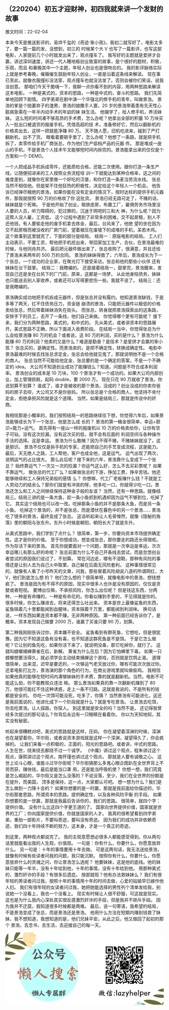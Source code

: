 ## （220204）初五才迎财神，初四我就来讲一个发财的故事

推文时间：22-02-04

本来今天是推送影评的，易烊千玺的《奇迹·笨小孩》。我初二就写好了，电影太多了，要一篇一篇的发，没想到，初三的 时候某个大 V 也写了一篇影评，也写这部电影，人家提前几个小时就发出来了，观点撞车了。
我写好的主题就是爱拼才会赢，讲述深圳速度，讲述一代人睡地板创业致富的故事，是个很好的题材，积极，乐观，而且 和春晚其中一个主题，年轻人创业也是很吻合的。
我的影评脉络实际上就是参考春晚，催婚催生鼓励年轻人创业，一直是沿着这条线来解读。
现在事已至此，就像衣服撞衫没法穿，观点撞车也就没法发了。否则会被你们笑话，说我没创意。
那咱们今天干脆嗨一下，我聊一点你看不到的内容，用两种思路来解读这本电影。
一种是美式的，资本的思路，一种是中式的，奋斗的思路。
我们先简单地回顾下剧情。
四字弟弟在剧中演一个华强北的修手机的青年，叫做景浩。
景浩的爹是个抛妻弃子的渣男，景浩的娘撒手人寰，20 岁的景浩带着患有先天性心脏病急需在一年半内动手术的年幼的妹 妹生活。
他辍学了，给人修手机，养活妹妹。
这么短的时间凑不够高昂的手术费，怎么办呢？他拿出全部的积蓄 10 万块买入一批出口被退货的报废手机。凭借高超的技 术，准备修好它，然后以翻新机的价格卖出去，这样一把就能净赚 80 万。
天不随人愿，旧机吃进来，碰到了严打翻新机，出不了货。
眼看着要砸手里了，怎么办呢？他想了一条路，就是把手机拆了，卖零件给手机厂商张总，作为他们生产低档产品的元器 件。
那是堆成一座山的手机，不是景浩个人技术牛叉能够短时间内拆完的。景浩能拿出来的仅仅是个方案和一个 DEMO。

一个人把成品手机拆成零件，还能质检合格，还能二次使用。跟你打造一条生产线，让随便招进来的工人按照业务流程培 训一下就能达到某种合格率，这之间的难度差别，就像你在家里做一个好吃的汉堡，和你打造一条麦当劳流水线。
张总当然不相信他。但是架不住他狂热的积极性，决定给这个年轻人一个机会。
他告诉已经弹尽粮绝的景浩，如果你能在没有定金的情况下，按时达标的提供手机元器件，那我就按照 90 万的价格收了你 这批货。
景浩已经无路可走了，不赌的话，妹妹就是个死嘛。
于是他开始了创业，租铁皮房，布置工厂，雇佣劳务市场里没人要的人员，听力障碍的，犯过罪的，沉迷于网吧的三和大 神，为什么呢？因为这帮人没人雇，工资低。
这个过程中遇到了非常多的困难，交不起房租，别人不还他钱，有人要偷走他的废手机拿去炼金，最后，台风来了，他绝 望的坐在因为交不起房租而被没收的厂房门前，望着被压在废墟下的成堆的手机，呆若木鸡。
这个故事到这里就完了，下面的部分是结局。
结局一：原版电影的结局。
工人们主动表示，不要工资，帮他把手机挖出来，带回家加工生产，合伙，在景浩最难的时候，与他同舟共济。
最后把元器件做出来了，张总收购了，很满意，并且还给了景浩未来两年的 500 万的合同。
景浩的妹妹得救了，六年后，景浩成长为下一个张总，一个成功的企业家，在聚光灯下接受采访。张总和他的那些小伙伴 还有妹妹在台下鼓掌。
结局二：我瞎编的。
还是接着结局一，鼓掌完，景浩醒来，发现自己还是坐在台风下的厂门前，原来，这都是一场梦。
从此他身陷债务，妹妹也只能送去别人家收养，或者还可以写得更悲伤一些。我就不说了。
结局三：还是我瞎编的。

景浩确实成功地把手机拆成元器件，但是张总并没有履约。他知道景浩缺钱，于是多等了两天，扛不住债务压力，资金链 崩溃的景浩，只能把元器件以极低的价格卖给张总，然后带着妹妹消失在街头。
而张总，转身就把景浩探索出的这条路，安排手下的员工，去开了一条线，他们自己来做。
你觉得哪个更有可能呢？ 接下来，我们分为两种思路，美式的，和中式的。
先从美式，或者讲资本的思路展开。美式思路不正确，所以下面进入收费阶段。
在结局一当中，你觉得张总为什么会给景浩赚 80 万的机会？或者说，这 80 万的利润，买的是什么？ 景浩为什么能赚 80 万的利润？他卖的又是什么？难道是勤奋？是技术？是爱拼才会赢的笨小孩？ 张总买的，是确定性。而景浩卖的，是把不确定性，转换成确定性。
电影中景浩最难的时候去找张总求定金，张总会给他就见鬼了，那就说明他不是一个合格的商人。
张总当然不可能给他定金，张总要的是一个确定的答案，不是一个不确定的 idea。
大公司不知道创业成功了能赚钱么？知道。问题是不符合成本利润率。
景浩创业的成本是 10 万块，100 个景浩才有一个成功的。如果大公司内部创业，加上管理损耗，起码 double，要 2000 万。
现在只花 90 万就收了景浩，你说划算不划算？ 谁成了，谁才是被收的那个景浩，没成的？创业没成的你卖你爸妈的房子去呗，大公司又不是你爸妈。
所以张总是个合格的商人，他坚持不肯付定金，拒绝承担风险就是这个道理。
当然，如果是结局三，那就是传说中的奸商。

我相信那是小概率的，我们按照结局一的思路继续往下想，你觉得六年后，如果景浩能够成长为下一个张总，他是怎么成 长的？ 景浩的第一桶金很简单，幸运+胆识+能力+运气。
首先得有一座山一样的报废机以 10 万的价格卖给你，让你有空子可钻。没有这次捡漏，没有这次买的低，就不会有后面的 利润空间与各种操作手法的选择。这是幸运。
景浩为什么敢赌？因为不得不赌，不赌妹妹就没了。这是胆识。
景浩不仅仅是拆手机的专家，还能把自己的手艺变成流程，这是能力。
最后，天无绝人之路，工人帮他，客户也成全他，这是运气。
运气出现了两次，说明运气的占比很大。
那么此后呢？接下来的六年，景浩靠什么变成下一个张总？ 始终靠运气？一次又一次的捡漏？你运气这么好，怎么不去买彩票呢？ 如果不靠运气， 做张总的代工厂么？如果做张总的下游，挣加工费，挣辛苦钱。他还能够继续和工人保持兄弟般的感情 么？ 你想嘛，代工厂老板赚什么钱？不就是工人劳动力的结余么？那你们就是有冲突的呀，他多吃一口，你就得少吃一口。景 浩还怎么和工人之间继续保持这种金子般的友谊？ 当然，还有一种思路。就像结局三。结局三讲的是一条大鱼，趁一条小鱼抓到机遇却因为运气不够到位，吃掉了它。
其实这个结局也可以改一改。吃掉那条小鱼的并不是那条大鱼，而是另一条小鱼。
吃掉这个景浩的，并不是张总，而是潜伏在暮色中的另一个景浩...... 景浩吃了很多的景浩，最终变成了张总。
这话听起来让人毛骨悚然，就像《隐秘的角落》里的朝阳与张东升。东升小时候是朝阳，朝阳长大了就是东升。

从美式思路中，我们学到了点什么？ 很简单，第一步，你要向资本市场提供确定性。这才是你的价值。
至于你想成功，想变成张总，那你要走的路还长得很呢。
作为存活下来的景浩。
首先你就要面对一个问题，那就是一次幸运是幸运，次次幸运哪儿有那么好的命呢？ 张总前面为什么不自己开条线去尝试，而是忽悠创业者尝试的原因我们说过了，不划算。
常在河边走，哪有不湿鞋，那种有风险的事情还是让别人去为自己火中取栗，自己躲在后面无风险套利。
这种事情很常见的，就像有人看了小号昨天的文章，问我，那些冒着风险胡说八道的所谓网红，大 V，他们到底怎么想 的？ 他们怎么想的？很简单呀，就像电影中的景浩，想钱想疯了。
景浩是因为有不得不的原因，现实中很多人也许是没有原因的，仅仅是贪婪或者短视。
要博出位嘛，不承担风险，你怎么出位呢？ 但是钱这东西，分两种，一种是有命赚的，一种是有命花的。你看似赚到手里的，不见得就是你的。
很多时候，你怎么赚进去，将来还得怎么吐出来。
资本是世上最像鲨鱼的东西，鲨鱼隔着几十里都能闻到血腥味，资本隔着千万里，都能闻到利润味。
换句话说，一样东西如果连资本都不赚，无非两种原因。
第一种前面已经告诉你了，是概率。资本发现自己做要 2000 万，谁赢了买谁只要 90 万，划算。

第二种我刚刚告诉过你，资本嫌不安全。
鲨鱼看到有群死鱼，它想吃，但是很犹豫。因为它不知道这鱼有没有毒，也不知道这群死鱼是不是饵。
于是它怎么做呢？它让别的鱼先吃，如果你活下来了，就说明没毒，那它吃掉你，就行了。
这就叫螳螂捕蝉黄雀在后，新解。
黄雀为什么在后？因为它怕蝉里下毒。
如果一只螳螂想要活得久，就必须学会主动结束捕蝉这个游戏，否则就是饮鸩止渴。
道理很简单，出来混，迟早是要还的，一次够运气老天放过你，哪有可能次次放过你。
还拿电影打比方，景浩演的那个角色的行为，在商业游戏里就叫做偷鸡。
我相信如果他真的能够在短时间内凑够妹妹的手术费，靠的就是翻新机。当然，电影不可能这么拍，你不能教观众违法 嘛。
那么景浩如果真的靠一次翻新机赚到了 80 万，他很可能扛不住这种诱惑，走上一条不归路。这就是我说的，不是所有的钱 都是安全的。
你吃一次饵可能没死，吃多了，你猜？ 当然景浩有可能进化，这还是我前面说的，他进化成下一个阶段就是什么？就是专吃景浩。
让景浩去吃饵，你去吃景浩。让人探路，你探人。
到这里就是安全的吗？当然不是。
还记得我曾经多次提过的那句话么？你背后永远有一只眼睛在看着你。
你以为天知地知，其实没有秘密。

听起来很糟糕对吧，美式的思路就是这样，压抑。
你在凝望着深渊的时候，深渊也在凝望着你。华尔街，或者说资本游戏就是这样一个深渊，凝望得久了，你会疯掉的。
让我们来看一点积极的，正面的，阳光的思路吧。或者讲，中式的思路。
人生在世，绕来绕去都绕不过一个诚字。
《中庸》讲过这个观点，程朱讲过这个观点，康熙讲过这个观点，南怀瑾也讲过这个观点。
那就是人要有诚敬之心。
这世上论斗心眼，谁能斗过华尔街呢？华尔街搞那么多鬼心眼企图趴在全世界背上不劳而获，赚快钱，最后是能当口罩 用，还是能当呼吸机使？ 你想一想，我们究竟是怎么崛起的，华尔街又是怎么没落的？不说没落，至少，我们在全世界的份额是在提升，而美国， 顶多是保持，这一点，大家都认可吧。
想一想为什么？我们是怎么做到一力降十会的？ 如果你想要的是一时赢，那就是我前面给你描述的，华尔街那套思路，所谓资本的思路。提供确定性，以及各种风险平衡 的手段。
如果你想要的是一世赢，那就是我最后告诉你的，我们的思路。
很简单，就四个字：提供价值。
没有什么比这四个字更王道的了。
国家向世界提供价值，国家就是世界的工厂；你向国家提供价值，你就是国家的人才。
我真的很希望看到四字弟弟，重拍一部影片，不要叫奇迹，要叫没有奇迹。
因为我们的成功并非依赖奇迹，我们四十年持续不断的努力，这本身，才是一个真正的奇迹。

到这里，两种观点都说完了。
我的主观意愿想必很多人都能感受得到。你从两句话里就能看出我的人生观，价值观。
一句是：你有什么，你要什么，你愿意放弃什么。
另一句是：十年的事情要用十年去做。
可是这两句话，我无法送给景浩，就像有时候有些读者问我的问题，我只能沉默。
按照你有什么，你要什么，你愿意放弃什么的灵魂之问，你让景浩怎么选呢？ 他要妹妹，这是他的底线。他的妹妹只能等一年半，没有十年给到他，十年的事情，没有十年给到他。
用那种美式的，激烈奸诈的手段？有很多后遗症。
按部就班？他有办法救妹妹么？ 我们有很年轻的男读者问过我，按照十年的事情用十年的时间去做，心爱的姑娘早已嫁作他人妇。
我们有很年轻的女读者问过我，她把她能选择的男性列个清单发给我，别说她一个没看上，我也一个没看上。
现实有时候让人很不舒服，可这就是现实。这也是为什么我内心深处其实很反感激烈奸诈的手段，但是我并不排斥手段。
因为我并不迂腐，我知道很多时候都是两难。
最后，说一句寄语，我希望的结局，不是景浩变成了张总，而是景浩还是景浩。
他用什么方法在短期内赚到钱救了妹妹，我不想知道，我想知道的是，他们兄妹平安。从此之后，他又做回了起初的那个 景浩，去念书，去生活，去迎接自己的每一天。

![](img/file0.png "fig:")